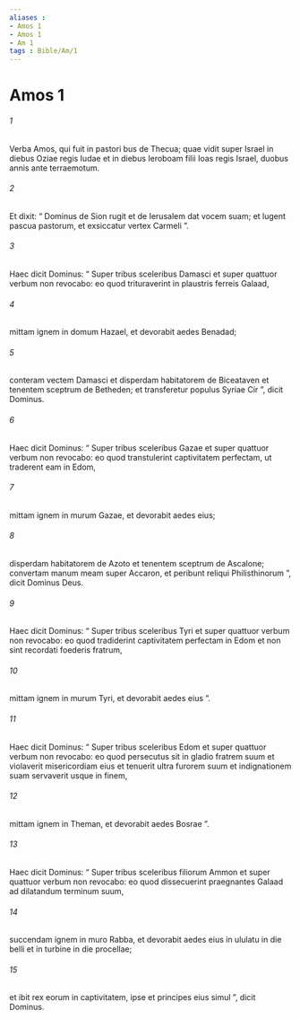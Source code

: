 ```yaml
---
aliases : 
- Amos 1
- Amos 1
- Am 1
tags : Bible/Am/1
---
```


# Amos 1

###### 1
Verba Amos, qui fuit in pastori bus de Thecua; quae vidit super Israel in diebus Oziae regis Iudae et in diebus Ieroboam filii Ioas regis Israel, duobus annis ante terraemotum.
###### 2
Et dixit: “ Dominus de Sion rugit et de Ierusalem dat vocem suam; et lugent pascua pastorum, et exsiccatur vertex Carmeli ”.
###### 3
Haec dicit Dominus: “ Super tribus sceleribus Damasci et super quattuor verbum non revocabo: eo quod trituraverint in plaustris ferreis Galaad,
###### 4
mittam ignem in domum Hazael, et devorabit aedes Benadad;
###### 5
conteram vectem Damasci et disperdam habitatorem de Biceataven et tenentem sceptrum de Betheden; et transferetur populus Syriae Cir ”, dicit Dominus.
###### 6
Haec dicit Dominus: “ Super tribus sceleribus Gazae et super quattuor verbum non revocabo: eo quod transtulerint captivitatem perfectam, ut traderent eam in Edom,
###### 7
mittam ignem in murum Gazae, et devorabit aedes eius;
###### 8
disperdam habitatorem de Azoto et tenentem sceptrum de Ascalone; convertam manum meam super Accaron, et peribunt reliqui Philisthinorum ”, dicit Dominus Deus.
###### 9
Haec dicit Dominus: “ Super tribus sceleribus Tyri et super quattuor verbum non revocabo: eo quod tradiderint captivitatem perfectam in Edom et non sint recordati foederis fratrum,
###### 10
mittam ignem in murum Tyri, et devorabit aedes eius ”.
###### 11
Haec dicit Dominus: “ Super tribus sceleribus Edom et super quattuor verbum non revocabo: eo quod persecutus sit in gladio fratrem suum et violaverit misericordiam eius et tenuerit ultra furorem suum et indignationem suam servaverit usque in finem,
###### 12
mittam ignem in Theman, et devorabit aedes Bosrae ”.
###### 13
Haec dicit Dominus: “ Super tribus sceleribus filiorum Ammon et super quattuor verbum non revocabo: eo quod dissecuerint praegnantes Galaad ad dilatandum terminum suum,
###### 14
succendam ignem in muro Rabba, et devorabit aedes eius in ululatu in die belli et in turbine in die procellae;
###### 15
et ibit rex eorum in captivitatem, ipse et principes eius simul ”, dicit Dominus.

